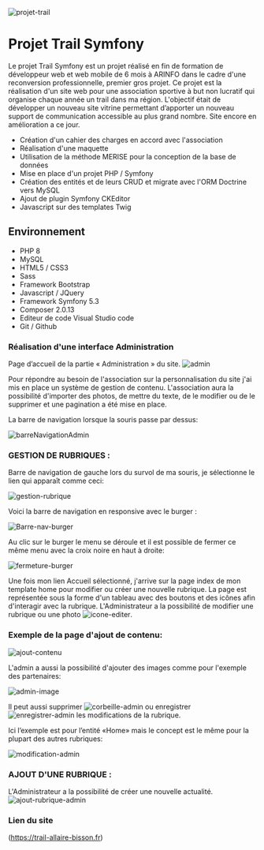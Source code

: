 ![projet-trail](https://user-images.githubusercontent.com/79690181/142174993-346f7110-c2e1-4040-b822-c4d6ae63bd11.png)


# Projet Trail Symfony

Le projet Trail Symfony est un projet réalisé  en fin de formation de développeur web et web mobile de 6 mois à ARINFO dans le cadre d'une reconversion professionnelle, premier gros projet.
Ce projet est la réalisation d'un site web pour une association sportive  à but non lucratif qui organise chaque année un trail dans ma région.
L'objectif était de développer un nouveau site vitrine permettant d’apporter un
nouveau support de communication accessible au plus grand nombre.
Site encore en amélioration a ce jour.

* Création d'un cahier des charges en accord avec l'association
* Réalisation d'une maquette
* Utilisation de la méthode MERISE pour la conception de la base de données
* Mise en place d'un projet PHP / Symfony
* Création des entités et de leurs CRUD et migrate avec l'ORM Doctrine vers MySQL
* Ajout de plugin Symfony CKEditor
* Javascript sur des templates Twig


## Environnement 

* PHP 8
* MySQL
* HTML5 / CSS3
* Sass
* Framework Bootstrap
* Javascript / JQuery
* Framework Symfony 5.3
* Composer 2.0.13
* Editeur de code Visual Studio code
* Git / Github


### Réalisation d'une interface Administration

Page d’accueil de la partie « Administration » du site.
![admin](https://user-images.githubusercontent.com/79690181/142187976-6433b94b-bfce-4d5a-a9a5-b2a4e7f82bba.png)

Pour répondre au besoin de l'association sur la personnalisation du site j'ai mis en place un
système de gestion de contenu.
L'association aura la possibilité d'importer des photos, de mettre du texte, de le modifier ou
de le supprimer et une pagination a été mise en place.

La barre de navigation lorsque la souris passe par dessus:

![barreNavigationAdmin](https://user-images.githubusercontent.com/79690181/142189501-2b9d736f-447c-4e30-9591-276764f2a3eb.png)

### GESTION DE RUBRIQUES :
Barre de navigation de gauche lors du survol de ma souris, je
sélectionne le lien qui apparaît comme ceci:

![gestion-rubrique](https://user-images.githubusercontent.com/79690181/142189799-9f5558a6-1594-4d84-ad14-9a4795a7c02a.png)

Voici la barre de navigation en responsive avec le burger :

![Barre-nav-burger](https://user-images.githubusercontent.com/79690181/142190590-d8aac252-b66a-457c-91b0-c95bddd558fc.png)

Au clic sur le burger le menu se déroule et il est possible de fermer ce même menu avec la
croix noire en haut à droite:

![fermeture-burger](https://user-images.githubusercontent.com/79690181/142191019-c6f54318-02ae-40b6-b6fa-e002b229b6cd.png)

Une fois mon lien Accueil sélectionné, j'arrive sur la page index de mon template home
pour modifier ou créer une nouvelle rubrique.
La page est représentée sous la forme d'un tableau avec des boutons et des icônes afin
d'interagir avec la rubrique.
L'Administrateur a la possibilité de modifier une rubrique ou une photo   ![icone-editer](https://user-images.githubusercontent.com/79690181/142191330-e9bb3603-6480-445e-8057-4b4f0a17001c.png).

### Exemple de la page d'ajout de contenu:

![ajout-contenu](https://user-images.githubusercontent.com/79690181/142191696-88cf82de-9785-401c-8991-13bee55f2b88.png)

L'admin a aussi la possibilité d'ajouter des images comme pour l'exemple des partenaires:

![admin-image](https://user-images.githubusercontent.com/79690181/142191916-791020af-cff2-424b-a233-48a7dd0a8322.png)

Il peut aussi supprimer  ![corbeille-admin](https://user-images.githubusercontent.com/79690181/142192419-62406f48-f488-4922-bd99-24dae9e25c57.png) ou enregistrer  ![enregistrer-admin](https://user-images.githubusercontent.com/79690181/142192447-e9a77521-de23-4f28-bf6e-99536c8e514a.png)
 les modifications de la rubrique.

Ici l’exemple est pour l’entité «Home» mais le concept est le même pour la plupart des autres rubriques:

![modification-admin](https://user-images.githubusercontent.com/79690181/142192499-a8357887-a90e-410d-80a8-7a2d6290d70b.png)

### AJOUT D'UNE RUBRIQUE :
 L'Administrateur a la possibilité de créer une nouvelle actualité.
![ajout-rubrique-admin](https://user-images.githubusercontent.com/79690181/142192885-a9e1e325-6b13-4dad-b605-96f8943b0f07.png)

### Lien du site

(https://trail-allaire-bisson.fr)